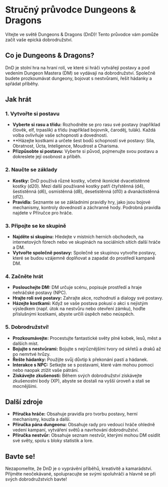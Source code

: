 # Stručný průvodce Dungeons & Dragons

Vítejte ve světě Dungeons & Dragons (DnD)! Tento průvodce vám pomůže začít vaše epická dobrodružství.

## Co je Dungeons & Dragons?

DnD je stolní hra na hraní rolí, ve které si hráči vytvářejí postavy a pod vedením Dungeon Mastera (DM) se vydávají na dobrodružství. Společně budete prozkoumávat dungeony, bojovat s nestvůrami, řešit hádanky a spřádat příběhy.

## Jak hrát

### 1. Vytvořte si postavu

- **Vyberte si rasu a třídu:** Rozhodněte se pro rasu své postavy (například člověk, elf, trpaslík) a třídu (například bojovník, čaroděj, tulák). Každá volba ovlivňuje vaše schopnosti a dovednosti.
- **Házejte kostkami a určete šest bodů schopností své postavy: Síla, Obratnost, Úcta, Inteligence, Moudrost a Charisma.
- **Přizpůsobte si postavu:** Vyberte si původ, pojmenujte svou postavu a dokreslete její osobnost a příběh.

### 2. Naučte se základy

- **Kostky:** DnD používá různé kostky, včetně ikonické dvacetistěnné kostky (d20). Mezi další používané kostky patří čtyřstěnná (d4), šestistěnná (d6), osmistěnná (d8), desetistěnná (d10) a dvanáctistěnná (d12).
- **Pravidla:** Seznamte se se základními pravidly hry, jako jsou bojové mechanismy, kontroly dovedností a záchranné hody. Podrobná pravidla najdete v Příručce pro hráče.

### 3. Připojte se ke skupině

- **Najděte si skupinu:** Hledejte v místních herních obchodech, na internetových fórech nebo ve skupinách na sociálních sítích další hráče a DM.
- **Vytvořte společně postavy:** Společně se skupinou vytvořte postavy, které se budou vzájemně doplňovat a zapadat do prostředí kampaně DM.

### 4. Začněte hrát

- **Poslouchejte DM:** DM určuje scénu, popisuje prostředí a hraje nehráčské postavy (NPC).
- **Hrajte roli své postavy:** Zahrajte akce, rozhodnutí a dialogy své postavy.
- **Házejte kostkami:** Když se vaše postava pokusí o akci s nejistým výsledkem (např. útok na nestvůru nebo otevření zámku), hoďte příslušnými kostkami, abyste určili úspěch nebo neúspěch.

### 5. Dobrodružství!

- **Prozkoumávejte:** Procestujte fantastické světy plné kobek, lesů, měst a dalších míst.
- **Bojujte s nestvůrami:** Bojujte s nejrůznějšími tvory od skřetů a draků až po nemrtvé hrůzy.
- **Řešte hádanky:** Použijte svůj důvtip k překonání pastí a hádanek.
- **Interakce s NPC:** Setkejte se s postavami, které vám mohou pomoci nebo naopak ztížit vaše pátrání.
- **Získávejte zkušenosti:** Během svých dobrodružství získávejte zkušenostní body (XP), abyste se dostali na vyšší úroveň a stali se mocnějšími.

## Další zdroje

- **Příručka hráče:** Obsahuje pravidla pro tvorbu postavy, herní mechanismy, kouzla a další.
- **Příručka pána dungeonu:** Obsahuje rady pro vedoucí hráče ohledně vedení kampaní, vytváření světů a navrhování dobrodružství.
- **Příručka nestvůr:** Obsahuje seznam nestvůr, kterými mohou DM osídlit své světy, spolu s bloky statistik a lore.

## Bavte se!

Nezapomeňte, že DnD je o vyprávění příběhů, kreativitě a kamarádství. Přijměte neočekávané, spolupracujte se svými spoluhráči a hlavně se při svých dobrodružstvích bavte!
